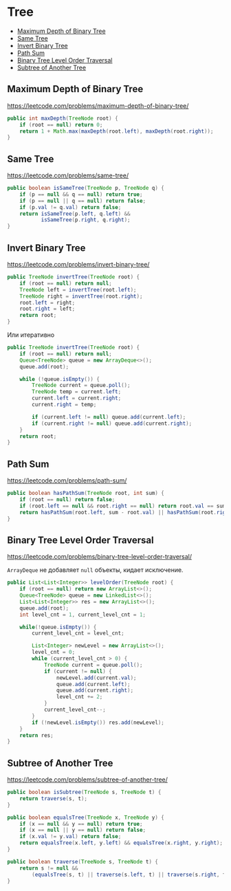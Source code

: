# Tree

+ [Maximum Depth of Binary Tree](#maximum-depth-of-binary-tree)
+ [Same Tree](#same-tree)
+ [Invert Binary Tree](#invert-binary-tree)
+ [Path Sum](#path-sum)
+ [Binary Tree Level Order Traversal](#binary-tree-level-order-traversal)
+ [Subtree of Another Tree](#subtree-of-another-tree)

## Maximum Depth of Binary Tree

https://leetcode.com/problems/maximum-depth-of-binary-tree/

```java
public int maxDepth(TreeNode root) {
    if (root == null) return 0;
    return 1 + Math.max(maxDepth(root.left), maxDepth(root.right));
}
```

## Same Tree

https://leetcode.com/problems/same-tree/

```java
public boolean isSameTree(TreeNode p, TreeNode q) {
    if (p == null && q == null) return true;
    if (p == null || q == null) return false;
    if (p.val != q.val) return false;
    return isSameTree(p.left, q.left) &&
           isSameTree(p.right, q.right);
}
```

## Invert Binary Tree

https://leetcode.com/problems/invert-binary-tree/

```java
public TreeNode invertTree(TreeNode root) {
    if (root == null) return null;
    TreeNode left = invertTree(root.left);
    TreeNode right = invertTree(root.right);
    root.left = right;
    root.right = left;
    return root;
}
```

Или итеративно

```java
public TreeNode invertTree(TreeNode root) {
    if (root == null) return null;
    Queue<TreeNode> queue = new ArrayDeque<>();
    queue.add(root);

    while (!queue.isEmpty()) {
        TreeNode current = queue.poll();
        TreeNode temp = current.left;
        current.left = current.right;
        current.right = temp;

        if (current.left != null) queue.add(current.left);
        if (current.right != null) queue.add(current.right);
    }
    return root;
}
```

## Path Sum

https://leetcode.com/problems/path-sum/

```java
public boolean hasPathSum(TreeNode root, int sum) {
    if (root == null) return false;
    if (root.left == null && root.right == null) return root.val == sum; 
    return hasPathSum(root.left, sum - root.val) || hasPathSum(root.right, sum - root.val);
}
```

## Binary Tree Level Order Traversal

https://leetcode.com/problems/binary-tree-level-order-traversal/

`ArrayDeque` не добавляет `null` объекты, кидает исключение.

```java
public List<List<Integer>> levelOrder(TreeNode root) {
    if (root == null) return new ArrayList<>();
    Queue<TreeNode> queue = new LinkedList<>();
    List<List<Integer>> res = new ArrayList<>();
    queue.add(root);
    int level_cnt = 1, current_level_cnt = 1;

    while(!queue.isEmpty()) {
        current_level_cnt = level_cnt;

        List<Integer> newLevel = new ArrayList<>();
        level_cnt = 0;
        while (current_level_cnt > 0) {
            TreeNode current = queue.poll();
            if (current != null) {
                newLevel.add(current.val);
                queue.add(current.left);
                queue.add(current.right);
                level_cnt += 2;
            }
            current_level_cnt--;
        }
        if (!newLevel.isEmpty()) res.add(newLevel);
    }
    return res;
}
```

## Subtree of Another Tree

https://leetcode.com/problems/subtree-of-another-tree/

```java
public boolean isSubtree(TreeNode s, TreeNode t) {
    return traverse(s, t);
}

public boolean equalsTree(TreeNode x, TreeNode y) {
    if (x == null && y == null) return true;
    if (x == null || y == null) return false;
    if (x.val != y.val) return false;
    return equalsTree(x.left, y.left) && equalsTree(x.right, y.right);
}

public boolean traverse(TreeNode s, TreeNode t) {
    return s != null && 
        (equalsTree(s, t) || traverse(s.left, t) || traverse(s.right, t));
}
```
